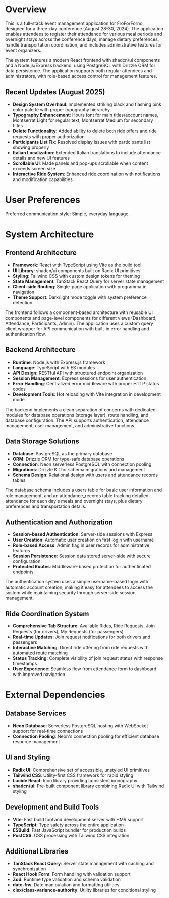 # Overview

This is a full-stack event management application for FroForForno, designed for a three-day conference (August 28-30, 2024). The application enables attendees to register their attendance for various meal periods and overnight stays across the conference days, manage dietary preferences, handle transportation coordination, and includes administrative features for event organizers.

The system features a modern React frontend with shadcn/ui components and a Node.js/Express backend, using PostgreSQL with Drizzle ORM for data persistence. The application supports both regular attendees and administrators, with role-based access control for management features.

## Recent Updates (August 2025)
- **Design System Overhaul**: Implemented striking black and flashing pink color palette with proper typography hierarchy
- **Typography Enhancement**: Hours font for main titles/account names, Montserrat Light for regular text, Montserrat Medium for secondary titles
- **Delete Functionality**: Added ability to delete both ride offers and ride requests with proper authorization
- **Participants List Fix**: Resolved display issues with participants list showing properly
- **Italian Localization**: Extended Italian translations to include attendance details and new UI features
- **Scrollable UI**: Made panels and pop-ups scrollable when content exceeds screen size
- **Interactive Ride System**: Enhanced ride coordination with notifications and modification capabilities

# User Preferences

Preferred communication style: Simple, everyday language.

# System Architecture

## Frontend Architecture
- **Framework**: React with TypeScript using Vite as the build tool
- **UI Library**: shadcn/ui components built on Radix UI primitives
- **Styling**: Tailwind CSS with custom design tokens for theming
- **State Management**: TanStack React Query for server state management
- **Client-side Routing**: Single-page application with programmatic navigation
- **Theme Support**: Dark/light mode toggle with system preference detection

The frontend follows a component-based architecture with reusable UI components and page-level components for different views (Dashboard, Attendance, Participants, Admin). The application uses a custom query client wrapper for API communication with built-in error handling and authentication flow.

## Backend Architecture
- **Runtime**: Node.js with Express.js framework
- **Language**: TypeScript with ES modules
- **API Design**: RESTful API with structured endpoint organization
- **Session Management**: Express sessions for user authentication
- **Error Handling**: Centralized error middleware with proper HTTP status codes
- **Development Tools**: Hot reloading with Vite integration in development mode

The backend implements a clean separation of concerns with dedicated modules for database operations (storage layer), route handling, and database configuration. The API supports authentication, attendance management, user management, and administrative functions.

## Data Storage Solutions
- **Database**: PostgreSQL as the primary database
- **ORM**: Drizzle ORM for type-safe database operations
- **Connection**: Neon serverless PostgreSQL with connection pooling
- **Migrations**: Drizzle Kit for schema migrations and management
- **Schema Design**: Relational design with users and attendance records tables

The database schema includes a users table for basic user information and role management, and an attendance_records table tracking detailed attendance for each day's meals and overnight stays, plus dietary preferences and transportation details.

## Authentication and Authorization
- **Session-based Authentication**: Server-side sessions with Express
- **User Creation**: Automatic user creation on first login with username
- **Role-based Access**: Admin flag in user records for administrative features
- **Session Persistence**: Session data stored server-side with secure configuration
- **Protected Routes**: Middleware-based protection for authenticated endpoints

The authentication system uses a simple username-based login with automatic account creation, making it easy for attendees to access the system while maintaining security through server-side session management.

## Ride Coordination System
- **Comprehensive Tab Structure**: Available Rides, Ride Requests, Join Requests (for drivers), My Requests (for passengers)
- **Real-time Updates**: Join request notifications for both drivers and passengers
- **Interactive Matching**: Direct ride offering from ride requests with automated route matching
- **Status Tracking**: Complete visibility of join request status with response timestamps
- **User Experience**: Seamless flow from attendance form to dashboard with improved navigation

# External Dependencies

## Database Services
- **Neon Database**: Serverless PostgreSQL hosting with WebSocket support for real-time connections
- **Connection Pooling**: Neon's connection pooling for efficient database resource management

## UI and Styling
- **Radix UI**: Comprehensive set of accessible, unstyled UI primitives
- **Tailwind CSS**: Utility-first CSS framework for rapid styling
- **Lucide React**: Icon library providing consistent iconography
- **shadcn/ui**: Pre-built component library combining Radix UI with Tailwind styling

## Development and Build Tools
- **Vite**: Fast build tool and development server with HMR support
- **TypeScript**: Type safety across the entire application
- **ESBuild**: Fast JavaScript bundler for production builds
- **PostCSS**: CSS processing with Tailwind CSS integration

## Additional Libraries
- **TanStack React Query**: Server state management with caching and synchronization
- **React Hook Form**: Form handling with validation support
- **Zod**: Runtime type validation and schema validation
- **date-fns**: Date manipulation and formatting utilities
- **clsx/class-variance-authority**: Utility libraries for conditional styling
